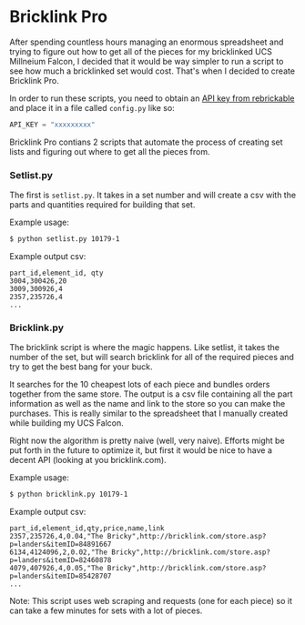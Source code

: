 # Bricklink Pro

After spending countless hours managing an enormous spreadsheet and trying to figure out how to get all of the pieces for my bricklinked UCS Millneium Falcon, I decided that it would be way simpler to run a script to see how much a bricklinked set would cost. That's when I decided to create Bricklink Pro.

In order to run these scripts, you need to obtain an [API key from rebrickable](http://rebrickable.com/api/) and place it in a file called `config.py` like so:

```python
API_KEY = "xxxxxxxxx"
```

Bricklink Pro contians 2 scripts that automate the process of creating set lists and figuring out where to get all the pieces from.

### Setlist.py

The first is `setlist.py`. It takes in a set number and will create a csv with the parts and quantities required for building that set.

Example usage:

```bash
$ python setlist.py 10179-1
```

Example output csv:

```csv
part_id,element_id, qty
3004,300426,20
3009,300926,4
2357,235726,4
...
```

### Bricklink.py

The bricklink script is where the magic happens. Like setlist, it takes the number of the set, but will search bricklink for all of the required pieces and try to get the best bang for your buck.

It searches for the 10 cheapest lots of each piece and bundles orders together from the same store. The output is a csv file containing all the part information as well as the name and link to the store so you can make the purchases. This is really similar to the spreadsheet that I manually created while building my UCS Falcon.

Right now the algorithm is pretty naive (well, very naive). Efforts might be put forth in the future to optimize it, but first it would be nice to have a decent API (looking at you bricklink.com).

Example usage:

```bash
$ python bricklink.py 10179-1
```

Example output csv:

```csv
part_id,element_id,qty,price,name,link
2357,235726,4,0.04,"The Bricky",http://bricklink.com/store.asp?p=landers&itemID=84891667
6134,4124096,2,0.02,"The Bricky",http://bricklink.com/store.asp?p=landers&itemID=82460878
4079,407926,4,0.05,"The Bricky",http://bricklink.com/store.asp?p=landers&itemID=85428707
...
```

Note: This script uses web scraping and requests (one for each piece) so it can take a few minutes for sets with a lot of pieces.


